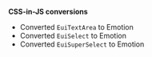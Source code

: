 **CSS-in-JS conversions**

- Converted `EuiTextArea` to Emotion
- Converted `EuiSelect` to Emotion
- Converted `EuiSuperSelect` to Emotion
